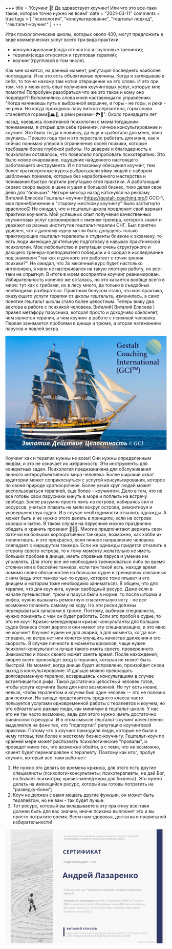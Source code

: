 +++
title = 'Коучинг 💩! Да здравствует коучинг! Или что это все-таки такое, которое точно нужно не всем!'
date = "2021-03-11"
comments = true
tags = [
    "психология",
    "консультирование",
    "гештальт подход",
    "гештальт-коучинг"
]
+++

Итак психологические школы, которых около 400, могут предложить в виде коммерческих услуг всего три вида практики:

- консультирование(сюда относятся и групповые тренинги);
- терапия(сюда относится и групповая терапия);
- коучинг(групповой в том числе).

<!--more-->

Как мне кажется, на данный момент, репутация последнего наиболее пострадала. И на это есть объективные причины.
Когда я заглядываю в себя, то точно нахожу там нотки отвращение на это слово. И это при том, что у меня есть опыт получения коучинговых услуг, которые мне помогли!
Попробуем разобраться что же это такое и кому оно подойдет?!
Вспомнились слова моей наставницы по управлению: "Когда начинаешь путь к выбранной вершине, и горы - не горы, и реки - не реки. Но когда проходишь пару витков серпантина, горы снова становятся горами🗻🏔🦅, а реки реками💦🏞🦦".
Около тринадцати лет назад, наевшись позитивной психологии с моим тогдашним пониманием, я  открыл для себе тренинги, личное консультирование и коучинг. Это было тогда в новинку, да еще и сработало для меня, явно окупаясь. Прошло года три и это перестало работать для меня, как я сейчас понимаю уперся в ограничения своей психики, которые требовали более глубокой работы. Но доверие и благодарность к психологии оставалось, что позволило попробовать психотерапию. Это было новое очарование, ощущение найденного настоящего работающего инструмента. И я потихоньку обесценил коучинг, тем более краткосрочные курсы выбрасывали уйму людей с набором шаблонных приемов, которые без наработанного мастерства и понимания быстро портили репутацию этой практики. А работающий сервис скоро вырос в цене и ушел в большой бизнес, тихо делая свое дело для "больших".
Четыре месяца назад наткнулся на рекламу Виталий Елисеев  Гештальт-коучинг(https://gestalt-coaching.pro/) GCC-1, мое пренебрежение к "старому жесткому коучингу" было застигнуто врасплох🙃 Не ожидал, что и гештальт-школа предложит свой вариант практики коучинга. Мой успешных опыт получения качественных коучинговых услуг срезонировал с именем тренера, которого знают и уважают из разных институтов гештальт-терапии СНГ.
Был приятно удивлен, что к данному курсу могли быть допущены только практикующие гештальт-терапевты и студенты близкие к экзамену, то есть люди имеющие длительную подготовку в навыках практической психологии.
Мое любопытство и репутация очень структурного и дающего тренера-преподавателя победили и я сходил в исследование под знаменем "так как и для кого это работает с точки зрения психики?".
Не ожидал, что 3х месячный курс будет настолько интенсивен, я явно не настраивался на такую плотную работу, но все-таки не спрыгнул. 
В итоге в моем восприятии коучинг реанимирован. Избирательность конечно же осталась, но это касается вообще всего в мире: тут как с грибами, их в лесу много, да только в съедобных необходимо разбираться.
Приятным бонусом стало, что моя практика, оказующего услуги терапии от школы гештальта, изменилась, а само понятие гештальт школы стало более целостным. Теперь вижу два вектора в работе с психикой человека.
Виталий( Виталий Елисеев ) привел метафору парусника, которая просто и доходчиво обьясняет, чем является терапия, а чем коучинг в работе с психикой человека. Первая занимается пробоями в днище и трюме, а вторая натяжением парусов и ловлей ветра.

![Парусник](/images/ship.jpeg)

Коучинг как и терапия нужны не всем! Они нужны определенным людям, и это не означает их избранность.
Эти инструменты для конкретных задач. Психология предназначена для обслуживания личного интерсубьективного мира человека. 
Более широкий охват аудитории может соприкоснуться с услугой консультирования,  которое по своей природе краткосрочное. Более узкий круг людей может воспользоваться терапией, еще более - коучингом.
Дело в том, что не все готовы свои парусники кинуть в море и поплыть на встречу свободе. Более разумно просто жить на острове, набираясь сил и ресурсов, учиться плавать на мели вокруг острова, ремонтируя и усовершенствуя судно.  И в случае необходимости отчалить однажды. А может быть и не нужно этого делать в принципе, если на острове хорошо и сытно. В таком случае на паруснике можно празднично обедать и хранить провиант  🌽🥬🥭. 
Многие предпочитают держать свои яхточки на больших корпоративных танкерах, возможно, как хобби их тюнинговать, и это прекрасно, если личное направление человека совпадает с маршрутом танкера. Если же однажды придется отчалить в сторону своего острова, то к тому моменту желательно не иметь больших пробоев в днище, иметь справные паруса и умение им управлять. Для этого все же необходимо тренироваться либо во время стоянки или в бассейне танкера, если там такой есть, находя время помимо своих обязанностей на большом судне и тренировок связанных с ним (ведь этот танкер чье-то судно, которое тоже плывет и его днищем и мотором тоже необходимо заниматься). 
В общем, что для терапии, что для коучинга, нужен свободный ресурс. Даже если  в начале путешествия, трюм и паруса были в норме, то после шторма и рифов, нужно вызывать ремонтную спасательную яхту - не все возможно починить самому на ходу. Но эти риски должны перекрываться запасами в трюме.
Поэтому, выбирая специалиста, нужно понимать с чем он будет работать. Если это пробой в судне, то это не коуч! Кризис-менеджеры и кризис-консультанты для больших судов бизнеса стоят дорого и они имеют эту специализацию, и это явно не коучинг! Коучинг нужен не для аварий, а для момента, когда все справно, но ветра нет или хочется улучшить качество движения и его скорость.
В случае личности в моменты кризисов, чаще нужен психолог-консультант и лучше такого иметь своего, проверенного. Знакомство и поиск своего может занять время. После нахождения, скорее всего произойдет вход в терапию, которая не может быть быстрой. На момент, когда днище будет исправлено, произойдет снова выход в консультирование. И дальше можно прекращать долговременную терапию, возвращаясь к консультациям в случае встретившегося рифа. Такой достаточно целостный человек готов, чтобы услуга коучинга была для него возможной.
Но тут есть нюанс, нельзя, чтобы терапевтом и коучем был один человек -- это не полезно для психики.
На западе представитель среднего класса часто пользуется услугами одновременной работы с терапевтов и коучем, но это обязательно разные люди, как минимум в гештальт-школе. У нас это не так часто возможно, ведь для этого нужно иметь достаточно финансового ресурса.
И в этом смысле гештальт-коучинг качественно выделяется на фоне тех, кто "подпортил" репутацию коучинговой практики. Потому что в коучинг приходили люди, которые не были к нему готовы, тем более к жесткому бизнес-коучингу.
Гештальт-коуч по крайней мере может распознать психологические "провалы", и проведет мимо тех, что возможно обойти, а с теми, что не возможно, клиент будет перенаправлен к терапевту. 
Поэтому как итог, пробуя коучинг, который все-таки работает:
1) Не нужно это делать во времена кризиса, для этого есть другие специалисты (психологи-консультанты; психотерапевты; не дай Бог, но бывает психиатры; кризис-менеджеры для бизнеса). Это нужно делать на имеющийся ресурс, который вы готовы потратить на "разведку-боем";
2) Коуч не должен с вами мешать другие функции, он может быть терапевтом, но не вам - так будет лучше.
3) Тот ресурс, который вы вкладываете в эту практику все-таки должен быть для вас значим, иначе психика выплюнет это и вы просто потратите время.
Всем нам здоровья, достатка и правильной избирательности!

![Сертификат](/images/gcc1-cert.jpg)
